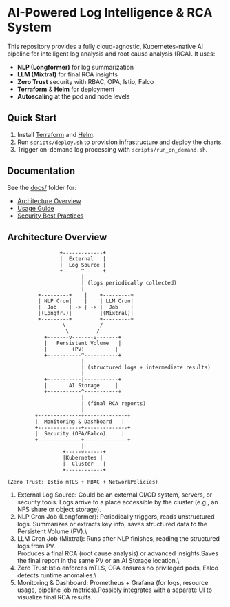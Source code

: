 # AI-Powered Log Intelligence & RCA System

This repository provides a fully cloud-agnostic, Kubernetes-native AI pipeline for intelligent log analysis and root cause analysis (RCA). It uses:

- **NLP (Longformer)** for log summarization
- **LLM (Mixtral)** for final RCA insights
- **Zero Trust** security with RBAC, OPA, Istio, Falco
- **Terraform** & **Helm** for deployment
- **Autoscaling** at the pod and node levels

## Quick Start

1. Install [Terraform](https://www.terraform.io/) and [Helm](https://helm.sh/).
2. Run `scripts/deploy.sh` to provision infrastructure and deploy the charts.
3. Trigger on-demand log processing with `scripts/run_on_demand.sh`.

## Documentation

See the [docs/](docs/) folder for:
- [Architecture Overview](docs/architecture-overview.md)
- [Usage Guide](docs/usage-guide.md)
- [Security Best Practices](docs/security-best-practices.md)

## Architecture Overview

```ascii
                 +-------------+
                 |  External   |
                 |  Log Source |
                 +------^------+
                        |
                        | (logs periodically collected)
                        |
          +---------+    |    +---------+
          | NLP Cron|    |    | LLM Cron|
          |  Job    | -> | -> |  Job    |
          |(Longfr.)|         |(Mixtral)|
          +---------+         +---------+
                  \           /
                   \         /
            +-------v-------v-------+
            |   Persistent Volume   |
            |        (PV)          |
            +-----------^-----------+
                        |
                        | (structured logs + intermediate results)
                        |
            +-----------|-----------+
            |       AI Storage     |
            +-----------^-----------+
                        |
                        | (final RCA reports)
                        |
         +--------------+--------------+ 
         |  Monitoring & Dashboard   | 
         +--------------+--------------+ 
         |  Security (OPA/Falco)     |
         +--------------+--------------+ 
                        |
                  +-----v------+
                  |Kubernetes |
                  |  Cluster   |
                  +------------+

(Zero Trust: Istio mTLS + RBAC + NetworkPolicies)

```

1. External Log Source: Could be an external CI/CD system, servers, or security tools. Logs arrive to a place accessible by the cluster (e.g., an NFS share or object storage).
2. NLP Cron Job (Longformer): Periodically triggers, reads unstructured logs.
Summarizes or extracts key info, saves structured data to the Persistent Volume (PV).\
3. LLM Cron Job (Mixtral): Runs after NLP finishes, reading the structured logs from PV.\
Produces a final RCA (root cause analysis) or advanced insights.Saves the final report in the same PV or an AI Storage location.\
4. Zero Trust:Istio enforces mTLS, OPA ensures no privileged pods, Falco detects runtime anomalies.\
5. Monitoring & Dashboard: Prometheus + Grafana (for logs, resource usage, pipeline job metrics).Possibly integrates with a separate UI to visualize final RCA results.


